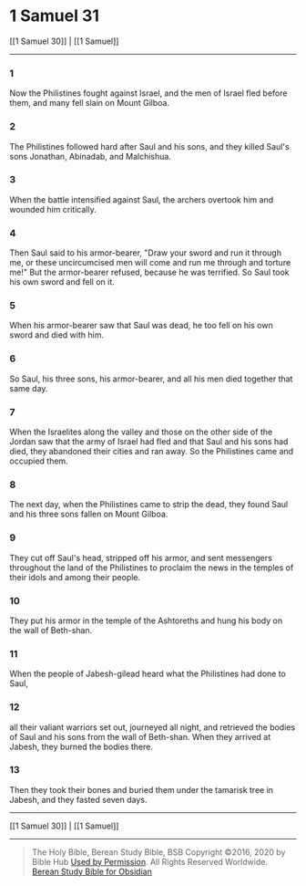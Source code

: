 # 1 Samuel 31

[[1 Samuel 30]] | [[1 Samuel]]

---

### 1
Now the Philistines fought against Israel, and the men of Israel fled before them, and many fell slain on Mount Gilboa.

### 2
The Philistines followed hard after Saul and his sons, and they killed Saul's sons Jonathan, Abinadab, and Malchishua.

### 3
When the battle intensified against Saul, the archers overtook him and wounded him critically.

### 4
Then Saul said to his armor-bearer, "Draw your sword and run it through me, or these uncircumcised men will come and run me through and torture me!" But the armor-bearer refused, because he was terrified. So Saul took his own sword and fell on it.

### 5
When his armor-bearer saw that Saul was dead, he too fell on his own sword and died with him.

### 6
So Saul, his three sons, his armor-bearer, and all his men died together that same day.

### 7
When the Israelites along the valley and those on the other side of the Jordan saw that the army of Israel had fled and that Saul and his sons had died, they abandoned their cities and ran away. So the Philistines came and occupied them.

### 8
The next day, when the Philistines came to strip the dead, they found Saul and his three sons fallen on Mount Gilboa.

### 9
They cut off Saul's head, stripped off his armor, and sent messengers throughout the land of the Philistines to proclaim the news in the temples of their idols and among their people.

### 10
They put his armor in the temple of the Ashtoreths and hung his body on the wall of Beth-shan.

### 11
When the people of Jabesh-gilead heard what the Philistines had done to Saul,

### 12
all their valiant warriors set out, journeyed all night, and retrieved the bodies of Saul and his sons from the wall of Beth-shan. When they arrived at Jabesh, they burned the bodies there.

### 13
Then they took their bones and buried them under the tamarisk tree in Jabesh, and they fasted seven days.

---

[[1 Samuel 30]] | [[1 Samuel]]

---

> The Holy Bible, Berean Study Bible, BSB
> Copyright &copy;2016, 2020 by Bible Hub
> [Used by Permission](https://berean.bible/terms.htm). All Rights Reserved Worldwide.
> [Berean Study Bible for Obsidian](https://github.com/gapmiss/berean-study-bible-for-obsidian)</small>

